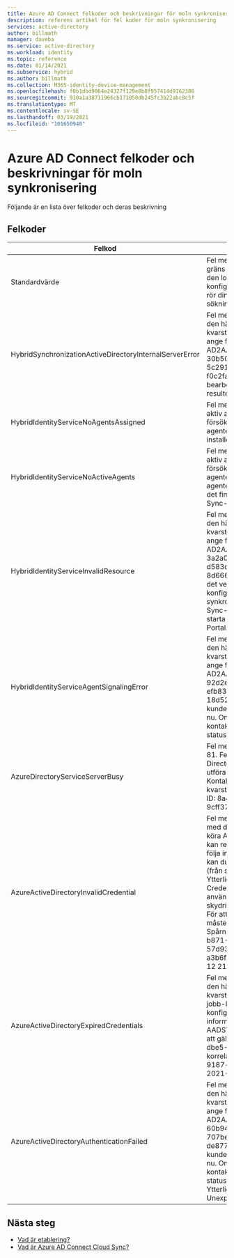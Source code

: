 ```yaml
---
title: Azure AD Connect felkoder och beskrivningar för moln synkronisering
description: referens artikel för fel koder för moln synkronisering
services: active-directory
author: billmath
manager: daveba
ms.service: active-directory
ms.workload: identity
ms.topic: reference
ms.date: 01/14/2021
ms.subservice: hybrid
ms.author: billmath
ms.collection: M365-identity-device-management
ms.openlocfilehash: f0b1dbd9064e24327f129e8b8f957414d9162386
ms.sourcegitcommit: 910a1a38711966cb171050db245fc3b22abc8c5f
ms.translationtype: MT
ms.contentlocale: sv-SE
ms.lasthandoff: 03/19/2021
ms.locfileid: "101650948"
---
```

# <a name="azure-ad-connect-cloud-sync-error-codes-and-descriptions"></a>Azure AD Connect felkoder och beskrivningar för moln synkronisering
Följande är en lista över felkoder och deras beskrivning


## <a name="error-codes"></a>Felkoder

|Felkod|Information|Scenario|Lösning|
|-----|-----|-----|-----|
|Standardvärde|Fel meddelande: vi har upptäckt ett tids gräns fel för begäran när du kontaktade den lokala agenten och synkroniserat konfigurationen. Ytterligare problem som rör din Cloud Sync-agent finns i vår fel söknings vägledning.|Begäran till hans tids gräns. Aktuellt timeout-värde är 10 minuter.|Se vår [fel söknings vägledning](how-to-troubleshoot.md)|
|HybridSynchronizationActiveDirectoryInternalServerError|Fel meddelande: vi kunde inte bearbeta den här begäran just nu. Om problemet kvarstår kan du kontakta supporten och ange följande jobb-ID: AD2AADProvisioning. 30b500eaf9c643b2b78804e80c1421fe. 5c291d3c-d29f-4570-9d6b-f0c2fa3d5926. Ytterligare information: bearbetning av HTTP-begäran resulterade i ett undantag. |Det gick inte att bearbeta parametrarna som togs emot i SCIM-begäran till en search-begäran.|Mer information finns i HTTP-svaret som returnerades av egenskapen respons i detta undantag.|
|HybridIdentityServiceNoAgentsAssigned|Fel meddelande: det går inte att hitta en aktiv agent för den domän som du försöker synkronisera. Kontrol lera om agenterna har tagits bort. Om så är fallet installerar du om agenten igen.|Inga agenter körs. Antagligen agenter har tagits bort. Registrera en ny agent.|"I det här fallet visas ingen agent som är tilldelad domänen i portalen.|
|HybridIdentityServiceNoActiveAgents|Fel meddelande: det går inte att hitta en aktiv agent för den domän som du försöker synkronisera. Kontrol lera om agenten körs genom att gå till servern, där agenten är installerad, och kontrol lera om det finns Microsoft Azure AD Cloud Sync-agenten under tjänster som körs.|"Agenter lyssnar inte på Service Bus-slutpunkten. [Agenten ligger bakom en brand vägg som inte tillåter anslutningar till Service Bus](../../active-directory/manage-apps/application-proxy-configure-connectors-with-proxy-servers.md#use-the-outbound-proxy-server)|
|HybridIdentityServiceInvalidResource|Fel meddelande: vi kunde inte bearbeta den här begäran just nu. Om problemet kvarstår kan du kontakta supporten och ange följande jobb-ID: AD2AADProvisioning. 3a2a0d8418f34f54a03da5b70b1f7b0c. d583d090-9cd3-4d0a-aee6-8d666658c3e9. Ytterligare information: det verkar vara problem med konfigurationen av din moln synkronisering. Registrera om din Cloud Sync-agent på din lokal AD-domän och starta om konfigurationen från Azure Portal.|Resurs namnet måste anges så att denne vet vilken agent som ska kontaktas.|Registrera om din Cloud Sync-agent på din lokal AD-domän och starta om konfigurationen från Azure Portal.|
|HybridIdentityServiceAgentSignalingError|Fel meddelande: vi kunde inte bearbeta den här begäran just nu. Om problemet kvarstår kan du kontakta supporten och ange följande jobb-ID: AD2AADProvisioning. 92d2e8750f37407fa2301c9e52ad7e9b. efb835ef-62e8-42e3-b495-18d5272eb3f9. Ytterligare information: vi kunde inte bearbeta den här begäran just nu. Om problemet kvarstår kan du kontakta supporten med jobb-ID: t (från status fönstret i konfigurationen).|Service Bus kan inte skicka ett meddelande till agenten. Kan vara ett avbrott i Service Bus, eller också svarar inte agenten.|Om problemet kvarstår kan du kontakta supporten med jobb-ID: t (från status fönstret i konfigurationen).|
|AzureDirectoryServiceServerBusy|Fel meddelande: ett fel uppstod. Felkod: 81. Fel Beskrivning: Azure Active Directory är upptagen. Ett nytt försök att utföra den här åtgärden görs automatiskt. Kontakta teknisk support om problemet kvarstår i mer än 24 timmar. Spårnings-ID: 8a4ab3b5-3664-4278-ab64-9cff37fd3f4f-Server Namn:|Azure Active Directory är för tillfället upptagen.|Kontakta teknisk support om problemet kvarstår i mer än 24 timmar.|
|AzureActiveDirectoryInvalidCredential|Fel meddelande: Vi hittade ett problem med det tjänst konto som används för att köra Azure AD Connect Cloud Sync. Du kan reparera moln tjänst kontot genom att följa instruktionerna [här](./how-to-troubleshoot.md). Om felet kvarstår kan du kontakta supporten med jobb-ID: t (från status fönstret i konfigurationen). Ytterligare fel information: CredentialsInvalid AADSTS50034: användar kontot {EmailHidden} finns inte i skydrive365.onmicrosoft.com-katalogen. För att logga in på det här programmet måste kontot läggas till i katalogen. Spårnings-ID: 14b63033-3bc9-4bd4-b871-5eb4b3500200 korrelations-ID: 57d93ed1-be4d-483c-997c-a3b6f03deb00 tidsstämpel: 2021-01-12 21:08:29Z |Det här felet uppstår när ADToAADSyncServiceAccount för Sync-tjänsten inte finns i klient organisationen. Det kan bero på oavsiktlig borttagning av kontot.|Använd [Repair-AADCloudSyncToolsAccount](reference-powershell.md#repair-aadcloudsynctoolsaccount) för att åtgärda tjänst kontot.|
|AzureActiveDirectoryExpiredCredentials|Fel meddelande: vi kunde inte bearbeta den här begäran just nu. Om problemet kvarstår kan du kontakta supporten med jobb-ID: t (från status fönstret i konfigurationen). Ytterligare fel information: CredentialsExpired AADSTS50055: lösen ordet har upphört att gälla. Spårnings-ID: 989b1841-dbe5-49c9-ab6c-9aa25f7b0e00 korrelations-ID: 1c69b196-1c3a-4381-9187-c84747807155 timestamp: 2021-01-12 20:59:31Z | Svars status koden indikerar inte lyckad: 401 (ej behörig).|Autentiseringsuppgifterna för AAD Sync tjänst kontot har upphört att gälla.|Du kan reparera moln tjänst kontot genom att följa anvisningarna på https://go.microsoft.com/fwlink/?linkid=2150988 . Om felet kvarstår kan du kontakta supporten med jobb-ID: t (från status fönstret i konfigurationen).  Ytterligare fel information: de administrativa Azure Active Directory autentiseringsuppgifterna för klient organisationen utbytdes för en OAuth-token som har upphört att gälla. "|
|AzureActiveDirectoryAuthenticationFailed|Fel meddelande: vi kunde inte bearbeta den här begäran just nu. Om problemet kvarstår kan du kontakta supporten och ange följande jobb-ID: AD2AADProvisioning. 60b943e88f234db2b887f8cb91dee87c. 707be0d2-c6a9-405d-a3b9-de87761dc3ac. Ytterligare information: vi kunde inte bearbeta den här begäran just nu. Om problemet kvarstår kan du kontakta supporten med jobb-ID: t (från status fönstret i konfigurationen). Ytterligare fel information: UnexpectedError.|Okänt fel.|Om problemet kvarstår kan du kontakta supporten med jobb-ID: t (från status fönstret i konfigurationen).|

## <a name="next-steps"></a>Nästa steg 

- [Vad är etablering?](what-is-provisioning.md)
- [Vad är Azure AD Connect Cloud Sync?](what-is-cloud-sync.md)